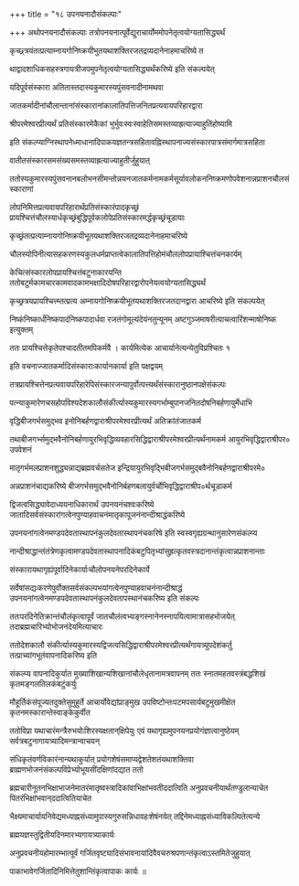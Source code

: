 +++
title = "१८ उपनयनादौसंकल्पाः"

+++
अथोपनयनादौसंकल्पाः तत्रोपनयनात्पूर्वेद्युराचार्योममोपनेतृत्वयोग्यतासिद्ध्यर्थं

कृच्छ्र्त्रयंतत्प्रत्याम्नायगोनिष्क्रयीभुतयथाशक्तिरजतद्रव्यदानेनाहमाचरिष्ये त

थाद्वादशाधिकसहस्त्रगायत्रीजपमुपनेतृत्वयोग्यतासिद्ध्यर्थंकरिष्ये इति संकल्पयेत्

यदिपूर्वसंस्कारा अतितास्तदास्यकुमारस्यपुंसवनादीनामथवा

जातकर्मादीनांचौलान्तानांसंस्कारानांकालातिपत्तिजनितप्रत्यवायपरिहारद्वारा

श्रीपरमेश्वरप्रीत्यर्थं प्रतिसंस्कारमेकैकां भुर्भुवःस्वःस्वाहेतिसमस्तव्याह्रत्याज्याहुतिंहोष्यामि

इति संकल्प्याग्निस्थापनेध्माधानादिपाकयज्ञतन्त्रसहितावह्निस्थापनाज्यसंस्कारपात्रसंमार्गमात्रसहिता

वातीतसंस्कारसमसंख्यसमस्तव्याह्रत्याज्याहुतीर्जुहुयात्

ततोस्यकुमारस्यपुंसवनानबलोभनसीमन्तोन्नयनजातकर्मनामकर्मसूर्यावलोकननिष्क्रमणोपवेशनान्नप्राशनचौलसंस्काराणां

लोपनिमित्तप्रत्यवायपरिहारार्थंप्रतिसंस्कारंपादकृच्छ्रं प्रायश्चित्तंचौलस्यार्धकृच्छ्रंबुद्धिपूर्वकलोपेप्रतिसंस्कारमर्द्धकृच्छ्रंचूडायाः

कृच्छ्रंतत्प्रत्याम्नायगोनिष्क्रयीभूतयथाशक्तिरजतद्रव्यदानेनाहमाचरिष्ये

चौलस्योपिनीत्यासहकरणस्यकुलधर्मप्राप्तत्वेकालातिपत्तिहोमंचौललोपप्रायाश्चित्तंचनकार्यम्

केचित्संस्कारलोपप्रायश्चित्तंबटुनाकारयन्ति ततोबटुर्मकामचारकामवादकामभक्षादिदोषपरिहारद्वारोपनेयत्वयोग्यतासिद्ध्यर्थं

कृच्छ्रत्रयप्रायश्चित्त्म्तत्प्रत्य अम्नायगोनिष्क्रयीभूतयथाशक्तिरजतदानद्वारा आचरिष्ये इति संकल्पयेत्

निष्कंनिष्कार्धंनिष्कपादंनिष्कपादार्धवा रजतंगोमूल्यंदेयंनतुन्यूनम् अष्टगुञ्जमाषरीत्याचत्वारिंशन्माषोनिष्क इत्युक्तम्

ततः प्रायश्चित्तेकृतेपश्चादतीतमपिकर्मवै । कार्यमित्येक आचार्यानेत्यन्येतुविप्रश्चितः १

इति वचनाज्जातकर्मादिसंस्काराःकार्यानकार्या इति पक्षद्वयम्

तत्रप्रायश्चित्तेनप्रत्यवायपरिहारेपिसंस्कारजन्यापुर्वोत्पत्त्यर्थंसंस्कारानुष्ठानपक्षेसंकल्पः

पत्न्याकुमारेणचसहोपविश्यदेशकालौसंकीर्त्यास्यकुमारस्यगर्भाम्बुपानजनितदोषनिबर्हणायुर्मेधाभि

वृद्धिबीजगर्भसमुद्भव इनोनिबर्हणद्वाराश्रीपरमेश्वरप्रीत्यर्थं अतिक्रांतंजातकर्म

तथाबीजगर्भ्समुद्भवैनोनिबर्हणायुरभिवृद्धिव्यवहारसिद्धिद्वाराश्रीपरमेश्वरप्रीत्यर्थंनामकर्म आयुरभिवृद्धिद्वाराश्रीपर० उपवेशनं

मातृगर्भमलप्राशनशुद्ध्यन्नाद्यब्रह्मवर्चसतेज इन्द्रियायुरभिवृद्भिबीजगर्भसमुद्बवैनोनिबर्हणद्वाराश्रीपरमे०

अन्नप्राशनंचाद्यकरिष्ये बीजगर्भसमुद्भवैनोनिर्बहणबलायुर्वर्चोभिवृद्धिद्वाराश्रीप०र्थचूडाकर्म

द्विजत्वसिद्ध्यावेदाध्ययनाधिकारार्थं उपनयनंचश्वःकरिष्ये जातादिसर्वसंस्कारांगत्वेनपुण्याहवाचनंमातृकापूजनंनान्दीश्राद्धंकरिष्ये

उपनयनांगत्वेनमण्डपदेवतास्थापनंकुलदेवतास्थापनंचकरिषे इति स्वस्वगृह्यग्रन्थानुसारेणसंकल्प्य

नान्दीश्राद्धान्तंतंत्रेणकृत्वामण्डपदेवतास्थापनादिकंबटुपितृभ्यांसुह्रत्कृतवस्त्रदानान्तंकृत्वान्नप्राशनान्ताः

संस्कारायथागृह्यंपूर्वादिनेकार्याःचौलोपनयनेपरदिनेकार्ये

सर्वेषांसद्यःकरणेपुर्वोक्तसर्वसंकल्पभयांगत्वेनपुण्याहवाचनंनान्दीश्राद्धं उपनयनांगत्वेनमण्डपदेवतास्थापनंकुलदेवतापस्थानंचकरिष्य इति संकल्पः

ततःपरदिनेतिक्रान्तंचौलंकृत्वापूर्वं जातचौलंत्वभ्यङ्गस्नानेनस्नापयित्वामात्रासहभोजयेत् तदाब्रह्मचारिभ्योभोजनंदेयमित्याचारः

ततोदेशकालौ संकीर्त्यास्यकुमारस्यद्विजत्वसिद्धिद्वाराश्रीपरमेश्वरप्रीत्यर्थंगायत्र्युपदेशंकर्तु तत्प्राच्यांगभूतंवापनादिकरिष्य इति

संकल्प्य वापनादिकुर्यात मुख्याशिखान्यशिखानांचौलेधृतानामत्रवापनम् ततः स्नातमहतवस्त्रंबद्धशिखं कृतमङ्गलतिलकंबटुंकर्युः

मौहूर्तिकंसंपूज्यतदुक्तेसुमुहुर्ते आचार्योवेद्यांप्राङ्‍मुख उपविष्टोन्तःपटमपसार्यबटुमुखमीक्षेत कृतनमस्कारान्तेस्वाङ्केकुर्वीत

ततोविप्रा यथाचारंमन्त्रैरुभयोःशिरस्यक्षतान्‌क्षिपेयुः एवं यथागृह्यमुपनयनप्रयोगंज्ञात्वानुष्ठेयम् सर्वत्रबटुनागायत्र्यादिमन्त्रान्वाचयन्

संधिकृतंवर्णविकारंनान्यथाकुर्यात् प्रयोगशेषंसमाप्यद्वेशतेशतंयथाशक्तिवा ब्राह्मणभोजनंसंकल्पविप्रेभ्योभूयसींदक्षिणांदद्यात ततो

ब्रह्मचारीनूतनभिक्षाभाजनेमातरंमातृष्वस्त्रादिकांवाभिक्षांभवतीददात्विति अनुप्रवचनीयार्थंतण्डुलान्याचेत पितरंभिक्षांभवान्‌ददात्वितियाचेत

भैक्ष्यमाचार्यायनिवेद्यमध्याह्नसंध्यामुपास्यगुरुसन्निधावहःशेषंनयेत् तद्दिनेमध्याह्नसंध्याविकल्पितेत्यन्ये

ब्रह्मयज्ञस्तुद्वितीयदिनमारभ्यगायत्र्याकार्यः

अनुप्रवचनीयहोमारम्भात्पूर्वं गर्जितवृष्ट्यादिसंभावनायांदिवैवचरुश्रपणान्तंकृत्वाऽस्तमितेजुहुयात्

पाकाभावेगर्जितादिनिमित्तेतुशान्तिंकृत्वापाकः कार्यः ॥

